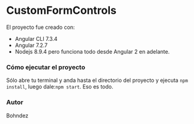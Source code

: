 # CustomFormControls
El proyecto fue creado con:
- Angular CLI 7.3.4
- Angular 7.2.7
- Nodejs 8.9.4
pero funciona todo desde Angular 2 en adelante.

### Cómo ejecutar el proyecto
Sólo abre tu terminal y anda hasta el directorio del proyecto y ejecuta `npm install`, luego dale:`npm start`. Eso es todo.

### Autor
Bohndez
